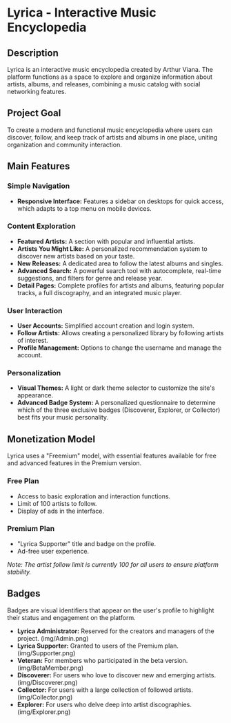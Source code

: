 # Lyrica - Interactive Music Encyclopedia

## Description

Lyrica is an interactive music encyclopedia created by Arthur Viana. The platform functions as a space to explore and organize information about artists, albums, and releases, combining a music catalog with social networking features.

## Project Goal

To create a modern and functional music encyclopedia where users can discover, follow, and keep track of artists and albums in one place, uniting organization and community interaction.

## Main Features

### Simple Navigation

*   **Responsive Interface:** Features a sidebar on desktops for quick access, which adapts to a top menu on mobile devices.

### Content Exploration

*   **Featured Artists:** A section with popular and influential artists.
*   **Artists You Might Like:** A personalized recommendation system to discover new artists based on your taste.
*   **New Releases:** A dedicated area to follow the latest albums and singles.
*   **Advanced Search:** A powerful search tool with autocomplete, real-time suggestions, and filters for genre and release year.
*   **Detail Pages:** Complete profiles for artists and albums, featuring popular tracks, a full discography, and an integrated music player.

### User Interaction

*   **User Accounts:** Simplified account creation and login system.
*   **Follow Artists:** Allows creating a personalized library by following artists of interest.
*   **Profile Management:** Options to change the username and manage the account.

### Personalization

*   **Visual Themes:** A light or dark theme selector to customize the site's appearance.
*   **Advanced Badge System:** A personalized questionnaire to determine which of the three exclusive badges (Discoverer, Explorer, or Collector) best fits your music personality.

## Monetization Model

Lyrica uses a "Freemium" model, with essential features available for free and advanced features in the Premium version.

### Free Plan

*   Access to basic exploration and interaction functions.
*   Limit of 100 artists to follow.
*   Display of ads in the interface.

### Premium Plan

*   "Lyrica Supporter" title and badge on the profile.
*   Ad-free user experience.

*Note: The artist follow limit is currently 100 for all users to ensure platform stability.*

## Badges

Badges are visual identifiers that appear on the user's profile to highlight their status and engagement on the platform.

*   **Lyrica Administrator:** Reserved for the creators and managers of the project. (img/Admin.png)
*   **Lyrica Supporter:** Granted to users of the Premium plan. (img/Supporter.png)
*   **Veteran:** For members who participated in the beta version. (img/BetaMember.png)
*   **Discoverer:** For users who love to discover new and emerging artists. (img/Discoverer.png)
*   **Collector:** For users with a large collection of followed artists. (img/Collector.png)
*   **Explorer:** For users who delve deep into artist discographies. (img/Explorer.png)